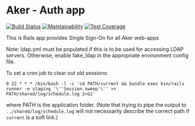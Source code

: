 # Aker - Auth app

[![Build Status](https://travis-ci.org/sanger/aker-auth-app.svg?branch=devel)](https://travis-ci.org/sanger/aker-auth-app)
[![Maintainability](https://api.codeclimate.com/v1/badges/6f25335ed5bf756e9688/maintainability)](https://codeclimate.com/github/sanger/aker-auth-app/maintainability)
[![Test Coverage](https://api.codeclimate.com/v1/badges/6f25335ed5bf756e9688/test_coverage)](https://codeclimate.com/github/sanger/aker-auth-app/test_coverage)

This is Rails app provides Single Sign-On for all Aker web-apps

Note: ldap.yml must be populated if this is to be used for accessing LDAP servers.
Otherwise, enable fake_ldap in the appropriate environment config file.

To set a cron job to clear out old sessions:

    0 22 * * * /bin/bash -l -c 'cd PATH/current && bundle exec bin/rails runner -e staging '\''Session.sweep'\'' >> PATH/shared/log/schedule.log 2>&1'

where PATH is the application folder.
(Note that trying to pipe the output to `../shared/log/schedule.log` will not necessarily describe the correct path if `current` is a soft link.)
